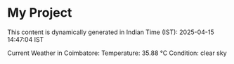# My Project

This content is dynamically generated in Indian Time (IST): 2025-04-15 14:47:04 IST


Current Weather in Coimbatore:
Temperature: 35.88 °C
Condition: clear sky
